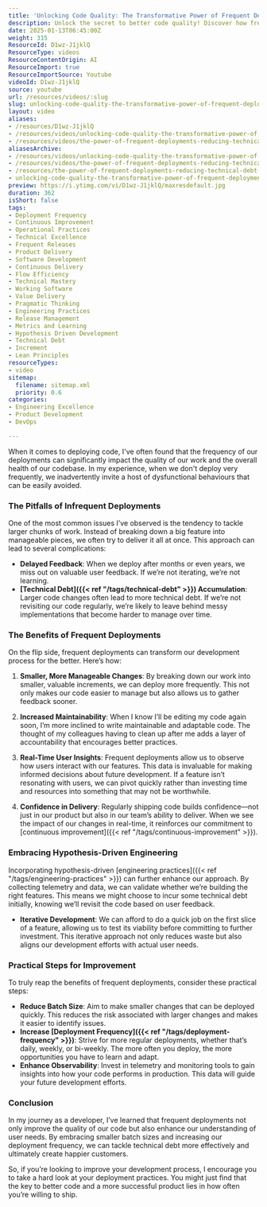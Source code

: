 ```yaml
---
title: 'Unlocking Code Quality: The Transformative Power of Frequent Deployments'
description: Unlock the secret to better code quality! Discover how frequent deployments enhance user feedback, reduce technical debt, and boost team confidence.
date: 2025-01-13T06:45:00Z
weight: 315
ResourceId: D1wz-J1jklQ
ResourceType: videos
ResourceContentOrigin: AI
ResourceImport: true
ResourceImportSource: Youtube
videoId: D1wz-J1jklQ
source: youtube
url: /resources/videos/:slug
slug: unlocking-code-quality-the-transformative-power-of-frequent-deployments
layout: video
aliases:
- /resources/D1wz-J1jklQ
- /resources/videos/unlocking-code-quality-the-transformative-power-of-frequent-deployments
- /resources/videos/the-power-of-frequent-deployments-reducing-technical-debt-and-delivering-better-products
aliasesArchive:
- /resources/videos/unlocking-code-quality-the-transformative-power-of-frequent-deployments
- /resources/videos/the-power-of-frequent-deployments-reducing-technical-debt-and-delivering-better-products
- /resources/the-power-of-frequent-deployments-reducing-technical-debt-and-delivering-better-products
- unlocking-code-quality-the-transformative-power-of-frequent-deployments
preview: https://i.ytimg.com/vi/D1wz-J1jklQ/maxresdefault.jpg
duration: 362
isShort: false
tags:
- Deployment Frequency
- Continuous Improvement
- Operational Practices
- Technical Excellence
- Frequent Releases
- Product Delivery
- Software Development
- Continuous Delivery
- Flow Efficiency
- Technical Mastery
- Working Software
- Value Delivery
- Pragmatic Thinking
- Engineering Practices
- Release Management
- Metrics and Learning
- Hypothesis Driven Development
- Technical Debt
- Increment
- Lean Principles
resourceTypes:
- video
sitemap:
  filename: sitemap.xml
  priority: 0.6
categories:
- Engineering Excellence
- Product Development
- DevOps

---
```

When it comes to deploying code, I've often found that the frequency of our deployments can significantly impact the quality of our work and the overall health of our codebase. In my experience, when we don't deploy very frequently, we inadvertently invite a host of dysfunctional behaviours that can be easily avoided. 

### The Pitfalls of Infrequent Deployments

One of the most common issues I’ve observed is the tendency to tackle larger chunks of work. Instead of breaking down a big feature into manageable pieces, we often try to deliver it all at once. This approach can lead to several complications:

- **Delayed Feedback**: When we deploy after months or even years, we miss out on valuable user feedback. If we’re not iterating, we’re not learning.
- **[Technical Debt]({{< ref "/tags/technical-debt" >}}) Accumulation**: Larger code changes often lead to more technical debt. If we’re not revisiting our code regularly, we’re likely to leave behind messy implementations that become harder to manage over time.

### The Benefits of Frequent Deployments

On the flip side, frequent deployments can transform our development process for the better. Here’s how:

1. **Smaller, More Manageable Changes**: By breaking down our work into smaller, valuable increments, we can deploy more frequently. This not only makes our code easier to manage but also allows us to gather feedback sooner.
   
2. **Increased Maintainability**: When I know I’ll be editing my code again soon, I’m more inclined to write maintainable and adaptable code. The thought of my colleagues having to clean up after me adds a layer of accountability that encourages better practices.

3. **Real-Time User Insights**: Frequent deployments allow us to observe how users interact with our features. This data is invaluable for making informed decisions about future development. If a feature isn’t resonating with users, we can pivot quickly rather than investing time and resources into something that may not be worthwhile.

4. **Confidence in Delivery**: Regularly shipping code builds confidence—not just in our product but also in our team’s ability to deliver. When we see the impact of our changes in real-time, it reinforces our commitment to [continuous improvement]({{< ref "/tags/continuous-improvement" >}}).

### Embracing Hypothesis-Driven Engineering

Incorporating hypothesis-driven [engineering practices]({{< ref "/tags/engineering-practices" >}}) can further enhance our approach. By collecting telemetry and data, we can validate whether we’re building the right features. This means we might choose to incur some technical debt initially, knowing we’ll revisit the code based on user feedback. 

- **Iterative Development**: We can afford to do a quick job on the first slice of a feature, allowing us to test its viability before committing to further investment. This iterative approach not only reduces waste but also aligns our development efforts with actual user needs.

### Practical Steps for Improvement

To truly reap the benefits of frequent deployments, consider these practical steps:

- **Reduce Batch Size**: Aim to make smaller changes that can be deployed quickly. This reduces the risk associated with larger changes and makes it easier to identify issues.
- **Increase [Deployment Frequency]({{< ref "/tags/deployment-frequency" >}})**: Strive for more regular deployments, whether that’s daily, weekly, or bi-weekly. The more often you deploy, the more opportunities you have to learn and adapt.
- **Enhance Observability**: Invest in telemetry and monitoring tools to gain insights into how your code performs in production. This data will guide your future development efforts.

### Conclusion

In my journey as a developer, I’ve learned that frequent deployments not only improve the quality of our code but also enhance our understanding of user needs. By embracing smaller batch sizes and increasing our deployment frequency, we can tackle technical debt more effectively and ultimately create happier customers. 

So, if you’re looking to improve your development process, I encourage you to take a hard look at your deployment practices. You might just find that the key to better code and a more successful product lies in how often you’re willing to ship.
